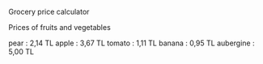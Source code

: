 Grocery price calculator

Prices of fruits and vegetables

pear : 2,14 TL
apple : 3,67 TL
tomato : 1,11 TL
banana : 0,95 TL
aubergine : 5,00 TL
